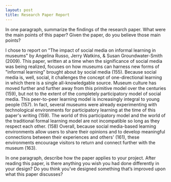 ```yaml
---
layout: post
title: Research Paper Report
---
```


In one paragraph, summarize the findings of the research paper.
What were the main points of this paper?
Given the paper, do you believe those main points?

I chose to report on "The impact of social media on informal learning in museums" by Angelina Russo, Jerry Watkins, & Susan Groundwater-Smith (2009).
This paper, written at a time when the significance of social media was being realized, focuses on how museums can harness new forms of "informal learning" brought about by social media (155).
Because social media is, well, social, it challenges the concept of one-directional learning in which there is a single all-knowledgable source. 
Museum culture has moved further and further away from this primitive model over the centuries (159), but not to the extent of the completely participatory model of social media.
This peer-to-peer learning model is increasingly integral to young people (157). In fact, several museums were already experimenting with technological environments for participatory learning at the time of this paper's writing (159).
The world of this participatory model and the world of the traditional formal learning model are not incompatible so long as they respect each other. (158)
Overall, because social media-based learning environments allow users to share their opinions and to develop meaningful connections between their experiences and others' (161), these environments encourage visitors to return and connect further with the museum (163).




In one paragraph, describe how the paper applies to your project.
After reading this paper, is there anything you wish you had done differently in your design?
Do you think you’ve designed something that’s improved upon what this paper discusses?
